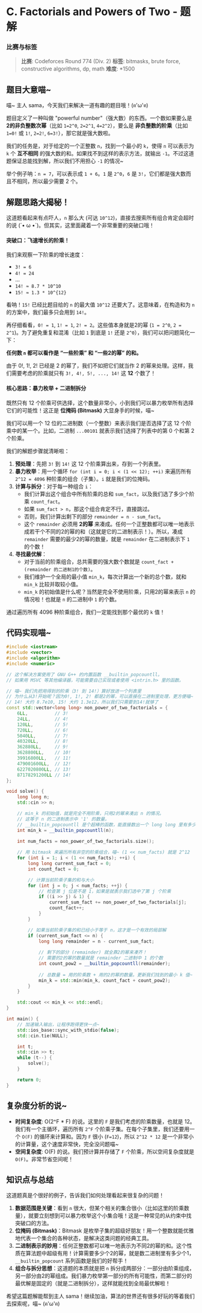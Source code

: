 # C. Factorials and Powers of Two - 题解

### 比赛与标签
> **比赛**: Codeforces Round 774 (Div. 2)
> **标签**: bitmasks, brute force, constructive algorithms, dp, math
> **难度**: *1500

## 题目大意喵~
喵~ 主人 sama，今天我们来解决一道有趣的题目哦！(ฅ'ω'ฅ)

题目定义了一种叫做 "powerful number"（强大数）的东西。一个数如果要么是 **2的非负整数次幂**（比如 `1=2^0`, `2=2^1`, `4=2^2`），要么是 **非负整数的阶乘**（比如 `1=0!` 或 `1!`, `2=2!`, `6=3!`），那它就是强大数啦。

我们的任务是，对于给定的一个正整数 `n`，找到一个最小的 `k`，使得 `n` 可以表示为 `k` 个 **互不相同** 的强大数的和。如果找不到这样的表示方法，就输出 `-1`。不过这道题保证总能找到解，所以我们不用担心 `-1` 的情况~

举个例子呐：`n = 7`，可以表示成 `1 + 6`。`1` 是 `2^0`，`6` 是 `3!`，它们都是强大数而且不相同，所以最少需要 2 个。

## 解题思路大揭秘！
这道题看起来有点吓人，`n` 那么大 (可达 `10^12`)，直接去搜索所有组合肯定会超时的说 (´• ω •`)。但其实，这里面藏着一个非常重要的突破口哦！

#### 突破口：飞速增长的阶乘！
我们来观察一下阶乘的增长速度：
- `3! = 6`
- `4! = 24`
- ...
- `14! ≈ 8.7 * 10^10`
- `15! ≈ 1.3 * 10^{12}`

看呐！`15!` 已经比题目给的 `n` 的最大值 `10^12` 还要大了。这意味着，在构造和为 `n` 的方案中，我们最多只会用到 `14!`。

再仔细看看，`0! = 1`, `1! = 1`, `2! = 2`。这些值本身就是2的幂 (`1 = 2^0`, `2 = 2^1`)。为了避免重复和混淆（比如 `1` 到底是 `1!` 还是 `2^0`），我们可以把问题简化一下：

**任何数 `n` 都可以看作是 “一些阶乘” 和 “一些2的幂” 的和。**

由于 0!, 1!, 2! 已经是 2 的幂了，我们不如把它们就当作 2 的幂来处理。这样，我们需要考虑的阶乘就只有 `3!, 4!, 5!, ..., 14!` 这 **12** 个数了！

#### 核心思路：暴力枚举 + 二进制拆分
既然只有 12 个阶乘可供选择，这个数量非常小，小到我们可以暴力枚举所有选择它们的可能性！这正是 **位掩码 (Bitmask)** 大显身手的时候，喵~

我们可以用一个 12 位的二进制数（一个整数）来表示我们是否选择了这 12 个阶乘中的某一个。比如，二进制 `...00101` 就表示我们选择了列表中的第 0 个和第 2 个阶乘。

我们的解题步骤就清晰啦：

1.  **预处理**：先把 `3!` 到 `14!` 这 12 个阶乘算出来，存到一个列表里。
2.  **暴力枚举**：用一个循环 `for (int i = 0; i < (1 << 12); ++i)` 来遍历所有 `2^12 = 4096` 种阶乘的组合（子集）。`i` 就是我们的位掩码。
3.  **计算与拆分**：对于每一种组合 `i`：
    *   我们计算出这个组合中所有阶乘的总和 `sum_fact`，以及我们选了多少个阶乘 `count_fact`。
    *   如果 `sum_fact > n`，那这个组合肯定不行，直接跳过。
    *   否则，我们计算出剩下的部分 `remainder = n - sum_fact`。
    *   这个 `remainder` 必须用 **2的幂** 来凑成。任何一个正整数都可以唯一地表示成若干个不同的2的幂的和（这就是它的二进制表示！）。所以，凑成 `remainder` 需要的最少2的幂的数量，就是 `remainder` 在二进制表示下 `1` 的个数！
4.  **寻找最优解**：
    *   对于当前的阶乘组合，总共需要的强大数个数就是 `count_fact + (remainder 的二进制1的个数)`。
    *   我们维护一个全局的最小值 `min_k`，每次计算出一个新的总个数，就和 `min_k` 比较并取较小值。
    *   `min_k` 的初始值是什么呢？当然是完全不使用阶乘，只用2的幂来表示 `n` 的情况啦！也就是 `n` 的二进制中 `1` 的个数。

通过遍历所有 4096 种阶乘组合，我们一定能找到那个最优的 `k` 值！

## 代码实现喵~
```cpp
#include <iostream>
#include <vector>
#include <algorithm>
#include <numeric>

// 这个解决方案使用了 GNU G++ 的内置函数 __builtin_popcountll。
// 如果用 MSVC 等其他编译器，可能需要自己实现或者使用 <intrin.h> 里的函数。

// 喵~ 我们先把用得到的阶乘（3! 到 14!）算好放进一个列表里
// 为什么从3!开始呢？因为0!, 1!, 2! 都是2的幂，可以直接在二进制里处理，更方便喵~
// 14! 大约 8.7e10, 15! 大约 1.3e12，所以我们只需要到14!就够了
const std::vector<long long> non_power_of_two_factorials = {
    6LL,          // 3!
    24LL,         // 4!
    120LL,        // 5!
    720LL,        // 6!
    5040LL,       // 7!
    40320LL,      // 8!
    362880LL,     // 9!
    3628800LL,    // 10!
    39916800LL,   // 11!
    479001600LL,  // 12!
    6227020800LL, // 13!
    87178291200LL // 14!
};

void solve() {
    long long n;
    std::cin >> n;

    // min_k 的初始值，就是完全不用阶乘，只用2的幂来凑出 n 的情况。
    // 这等于 n 的二进制表示中 '1' 的数量。
    // __builtin_popcountll 是个超棒的函数，能直接数出一个 long long 里有多少个1！
    int min_k = __builtin_popcountll(n);

    int num_facts = non_power_of_two_factorials.size();
    
    // 用 bitmask 来遍历所有非空的阶乘组合，喵~ (1 << num_facts) 就是 2^12
    for (int i = 1; i < (1 << num_facts); ++i) {
        long long current_sum_fact = 0;
        int count_fact = 0;

        // 计算当前阶乘子集的和与大小
        for (int j = 0; j < num_facts; ++j) {
            // 检查第 j 位是不是 1，如果是就表示我们选中了第 j 个阶乘
            if ((i >> j) & 1) {
                current_sum_fact += non_power_of_two_factorials[j];
                count_fact++;
            }
        }

        // 如果当前阶乘子集的和已经小于等于 n，这才是一个有效的局部解
        if (current_sum_fact <= n) {
            long long remainder = n - current_sum_fact;
            
            // 剩下的部分 (remainder) 就全靠2的幂来凑齐！
            // 需要的2的幂的数量就是 remainder 二进制中 1 的个数
            int count_pow2 = __builtin_popcountll(remainder);
            
            // 总数量 = 用的阶乘数 + 用的2的幂的数量。更新我们找到的最小 k 值~
            min_k = std::min(min_k, count_fact + count_pow2);
        }
    }

    std::cout << min_k << std::endl;
}

int main() {
    // 加速输入输出，让程序跑得更快一点~
    std::ios_base::sync_with_stdio(false);
    std::cin.tie(NULL);

    int t;
    std::cin >> t;
    while (t--) {
        solve();
    }

    return 0;
}
```

## 复杂度分析的说~
- **时间复杂度**: O(2^F * F) 的说。这里的 `F` 是我们考虑的阶乘数量，也就是 12。我们有一个主循环，遍历所有 `2^F` 个阶乘子集。在每个子集里，我们还要用一个 `O(F)` 的循环来计算和。因为 `F` 很小 (`F=12`)，所以 `2^12 * 12` 是一个非常小的计算量，这个速度非常快，完全没问题喵~
- **空间复杂度**: O(F) 的说。我们预计算并存储了 `F` 个阶乘，所以空间复杂度就是 `O(F)`。非常节省空间呢！

## 知识点与总结
这道题真是个很好的例子，告诉我们如何处理看起来很复杂的问题！

1.  **数据范围是关键**：看到 `n` 很大，但某个相关的集合很小（比如这里的阶乘数量），就要立刻想到可以暴力枚举这个小集合哦！这是一种常见的从约束中找突破口的方法。
2.  **位掩码 (Bitmask)**：Bitmask 是枚举子集的超级好朋友！用一个整数就能优雅地代表一个集合的各种状态，是解决这类问题的经典工具。
3.  **二进制表示的妙用**：任何正整数都可以唯一地表示为不同2的幂的和。这个性质在算法题中超级有用！计算需要多少个2的幂，就是数二进制里有多少个1，`__builtin_popcount` 系列函数是我们的好帮手！
4.  **组合与拆分思想**：这道题的本质就是把 `n` 拆分成两部分：一部分由阶乘组成，另一部分由2的幂组成。我们暴力枚举第一部分的所有可能性，而第二部分的最优解是固定的（就是二进制拆分），这样就能找到全局最优解啦！

希望这篇题解能帮到主人 sama！继续加油，算法的世界还有很多好玩的等着我们去探索呢，喵~ (ฅ'ω'ฅ)
